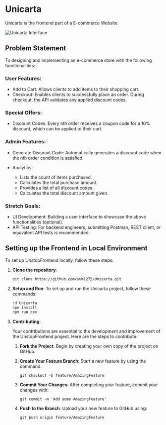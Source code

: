# Unicarta

Unicarta is the frontend part of a E-commerce Website

![Unicarta Interface](https://i.ibb.co/qjPJbTr/1.png)

## Problem Statement

To designing and implementing an e-commerce store with the following functionalities:

### User Features:

- Add to Cart: Allows clients to add items to their shopping cart.
- Checkout: Enables clients to successfully place an order. During checkout, the API validates any applied discount codes.

### Special Offers:

- Discount Codes: Every nth order receives a coupon code for a 10% discount, which can be applied to their cart.

### Admin Features:

- Generate Discount Code: Automatically generates a discount code when the nth order condition is satisfied.
- Analytics:

  - Lists the count of items purchased.
  - Calculates the total purchase amount.
  - Provides a list of all discount codes.
  - Calculates the total discount amount given.

### Stretch Goals:

- UI Development: Building a user interface to showcase the above functionalities (optional).
- API Testing: For backend engineers, submitting Postman, REST client, or equivalent API tests is recommended.

## Setting up the Frontend in Local Environment

To set up UnstopFrontend locally, follow these steps:

1. **Clone the repository**:

   ```bash
   git clone https://github.com/sum1275/Unicarta.git
   ```

2. **Setup and Run**:
   To set up and run the Unicarta project, follow these commands:

   ```bash
   cd Unicarta
   npm install
   npm run dev
   ```

3. **Contributing**:

   Your contributions are essential to the development and improvement of the UnstopFrontend project. Here are the steps to contribute:

   1. **Fork the Project**: Begin by creating your own copy of the project on GitHub.
   2. **Create Your Feature Branch**: Start a new feature by using the command:

      ```git
      git checkout -b feature/AmazingFeature
      ```

   3. **Commit Your Changes**: After completing your feature, commit your changes with:

      ```git
      git commit -m 'Add some AmazingFeature'
      ```

   4. **Push to the Branch**: Upload your new feature to GitHub using:

      ```git
      git push origin feature/AmazingFeature
      ```
